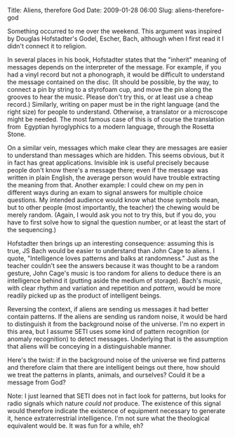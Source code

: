 Title: Aliens, therefore God
Date: 2009-01-28 06:00
Slug: aliens-therefore-god

Something occurred to me over the weekend. This argument was inspired by
Douglas Hofstadter's Godel, Escher, Bach, although when I first read it
I didn't connect it to religion.

In several places in his book, Hofstadter states that the "inherit"
meaning of messages depends on the interpreter of the message. For
example, if you had a vinyl record but not a phonograph, it would be
difficult to understand the message contained on the disc. (It should be
possible, by the way, to connect a pin by string to a styrofoam cup, and
move the pin along the grooves to hear the music. Please don't try this,
or at least use a cheap record.) Similarly, writing on paper must be in
the right language (and the right size) for people to understand.
Otherwise, a translator or a microscope might be needed. The most famous
case of this is of course the translation from  Egyptian hyroglyphics to
a modern language, through the Rosetta Stone.

On a similar vein, messages which make clear they are messages are
easier to understand than messages which are hidden. This seems obvious,
but it in fact has great applications. Invisible ink is useful precisely
because people don't know there's a message there; even if the message
was written in plain English, the average person would have trouble
extracting the meaning from that. Another example: I could chew on my
pen in different ways during an exam to signal answers for multiple
choice questions. My intended audience would know what those symbols
mean, but to other people (most importantly, the teacher) the chewing
would be merely random. (Again, I would ask you not to try this, but if
you do, you have to first solve how to signal the question number, or at
least the start of the sequencing.)

Hofstadter then brings up an interesting consequence: assuming this is
true, JS Bach would be easier to understand than John Cage to aliens. I
quote, "Intelligence loves patterns and balks at randomness." Just as
the teacher couldn't see the answers because it was thought to be a
random gesture, John Cage's music is too random for aliens to deduce
there is an intelligence behind it (putting aside the medium of
storage). Bach's music, with clear rhythm and variation and repetition
and *pattern*, would be more readily picked up as the product of
intelligent beings.

Reversing the context, if aliens are sending us messages it had better
contain patterns. If the aliens are sending us random noise, it would be
hard to distinguish it from the background noise of the universe. I'm no
expert in this area, but I assume SETI uses some kind of pattern
recognition (or anomaly recognition) to detect messages. Underlying that
is the assumption that aliens will be conceying in a distinguishable
manner.

Here's the twist: if in the background noise of the universe we find
patterns and therefore claim that there are intelligent beings out
there, how should we treat the patterns in plants, animals, and
ourselves? Could it be a message from God?

Note: I just learned that SETI does not in fact look for patterns, but
looks for radio signals which nature *could not* produce. The existence
of this signal would therefore indicate the existence of equipment
necessary to generate it, hence extraterrestrial intelligence. I'm not
sure what the theological equivalent would be. It was fun for a while,
eh?

